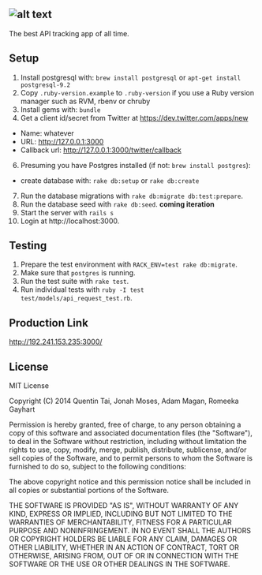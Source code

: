 ![alt text](https://github.com/rrgayhart/apolloio/blob/staging/app/assets/images/logosmall.png?raw=true "Title")
-----------
The best API tracking app of all time.


## Setup

1. Install postgresql with: `brew install postgresql` or `apt-get install postgresql-9.2`
2. Copy `.ruby-version.example` to `.ruby-version` if you use a Ruby version manager such as RVM, rbenv or chruby
3. Install gems with: `bundle`
4. Get a client id/secret from Twitter at https://dev.twitter.com/apps/new
  * Name: whatever
  * URL: http://127.0.0.1:3000
  * Callback url: http://127.0.0.1:3000/twitter/callback
6. Presuming you have Postgres installed (if not: `brew install postgres`):
  * create database with: `rake db:setup` or `rake db:create`
7. Run the database migrations with `rake db:migrate db:test:prepare`.
8. Run the database seed with `rake db:seed`. **coming iteration**
11. Start the server with `rails s`
12. Login at http://localhost:3000.

## Testing

1. Prepare the test environment with `RACK_ENV=test rake db:migrate`.
2. Make sure that `postgres` is running.
3. Run the test suite with `rake test`.
4. Run individual tests with `ruby -I test test/models/api_request_test.rb`.

## Production Link

http://192.241.153.235:3000/

## License

MIT License

Copyright (C) 2014 Quentin Tai, Jonah Moses, Adam Magan, Romeeka Gayhart
 
Permission is hereby granted, free of charge, to any person
obtaining a copy of this software and associated documentation
files (the "Software"), to deal in the Software without
restriction, including without limitation the rights to use,
copy, modify, merge, publish, distribute, sublicense, and/or sell
copies of the Software, and to permit persons to whom the
Software is furnished to do so, subject to the following
conditions:
 
The above copyright notice and this permission notice shall be
included in all copies or substantial portions of the Software.
 
THE SOFTWARE IS PROVIDED "AS IS", WITHOUT WARRANTY OF ANY KIND,
EXPRESS OR IMPLIED, INCLUDING BUT NOT LIMITED TO THE WARRANTIES
OF MERCHANTABILITY, FITNESS FOR A PARTICULAR PURPOSE AND
NONINFRINGEMENT. IN NO EVENT SHALL THE AUTHORS OR COPYRIGHT
HOLDERS BE LIABLE FOR ANY CLAIM, DAMAGES OR OTHER LIABILITY,
WHETHER IN AN ACTION OF CONTRACT, TORT OR OTHERWISE, ARISING
FROM, OUT OF OR IN CONNECTION WITH THE SOFTWARE OR THE USE OR
OTHER DEALINGS IN THE SOFTWARE.
